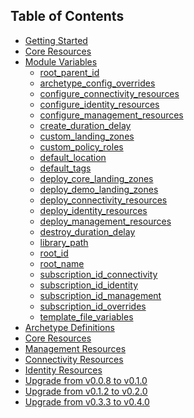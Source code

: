 ## Table of Contents

- [Getting Started][wiki_getting_started]
- [Core Resources][wiki_module_variables]
- [Module Variables][wiki_module_variables]
  - [root_parent_id][wiki_module_variables_root_parent_id]
  - [archetype_config_overrides][wiki_module_variables_archetype_config_overrides]
  - [configure_connectivity_resources][wiki_module_variables_configure_connectivity_resources]
  - [configure_identity_resources][wiki_module_variables_configure_identity_resources]
  - [configure_management_resources][wiki_module_variables_configure_management_resources]
  - [create_duration_delay][wiki_module_variables_create_duration_delay]
  - [custom_landing_zones][wiki_module_variables_custom_landing_zones]
  - [custom_policy_roles][wiki_module_variables_custom_policy_roles]
  - [default_location][wiki_module_variables_default_location]
  - [default_tags][wiki_module_variables_default_tags]
  - [deploy_core_landing_zones][wiki_module_variables_deploy_core_landing_zones]
  - [deploy_demo_landing_zones][wiki_module_variables_deploy_demo_landing_zones]
  - [deploy_connectivity_resources][wiki_module_variables_deploy_connectivity_resources]
  - [deploy_identity_resources][wiki_module_variables_deploy_identity_resources]
  - [deploy_management_resources][wiki_module_variables_deploy_management_resources]
  - [destroy_duration_delay][wiki_module_variables_template_file_variables]
  - [library_path][wiki_module_variables_library_path]
  - [root_id][wiki_module_variables_root_id]
  - [root_name][wiki_module_variables_root_name]
  - [subscription_id_connectivity][wiki_module_variables_subscription_id_connectivity]
  - [subscription_id_identity][wiki_module_variables_subscription_id_identity]
  - [subscription_id_management][wiki_module_variables_subscription_id_management]
  - [subscription_id_overrides][wiki_module_variables_subscription_id_overrides]
  - [template_file_variables][wiki_module_variables_template_file_variables]
- [Archetype Definitions][wiki_archetype_definitions]
- [Core Resources][wiki_core_resources]
- [Management Resources][wiki_management_resources]
- [Connectivity Resources][wiki_connectivity_resources]
- [Identity Resources][wiki_identity_resources]
- [Upgrade from v0.0.8 to v0.1.0][wiki_upgrade_from_v0_0_8_to_v0_1_0]
- [Upgrade from v0.1.2 to v0.2.0][wiki_upgrade_from_v0_1_2_to_v0_2_0]
- [Upgrade from v0.3.3 to v0.4.0][wiki_upgrade_from_v0_3_3_to_v0_4_0]

 [//]: # (************************)
 [//]: # (INSERT LINK LABELS BELOW)
 [//]: # (************************)

[wiki_getting_started]:               ./%5BUser-Guide%5D-Getting-Started "Getting Started"
[wiki_module_variables]:              ./%5BUser-Guide%5D-Module-Variables "Module Variables"
[wiki_archetype_definitions]:         ./%5BUser-Guide%5D-Archetype-Definitions "Archetype Definitions"
[wiki_core_resources]:                ./%5BUser-Guide%5D-Core-Resources "Wiki - Core Resources"
[wiki_management_resources]:          ./%5BUser-Guide%5D-Management-Resources "Wiki - Management Resources"
[wiki_connectivity_resources]:        ./%5BUser-Guide%5D-Connectivity-Resources "Wiki - Connectivity Resources"
[wiki_identity_resources]:            ./%5BUser-Guide%5D-Identity-Resources "Wiki - Identity Resources"
[wiki_upgrade_from_v0_0_8_to_v0_1_0]: ./%5BUser-Guide%5D-Upgrade-from-v0.0.8-to-v0.1.0.md "Upgrade from v0.0.8 to v0.1.0"
[wiki_upgrade_from_v0_1_2_to_v0_2_0]: ./%5BUser-Guide%5D-Upgrade-from-v0.1.2-to-v0.2.0.md "Upgrade from v0.1.2 to v0.2.0"
[wiki_upgrade_from_v0_3_3_to_v0_4_0]: ./%5BUser-Guide%5D-Upgrade-from-v0.3.3-to-v0.4.0.md "Upgrade from v0.3.3 to v0.4.0"

[wiki_module_variables_root_parent_id]:                   ./%5BVariables%5D-root_parent_id "Instructions for how to use the root_parent_id variable."
[wiki_module_variables_archetype_config_overrides]:       ./%5BVariables%5D-archetype_config_overrides "Instructions for how to use the archetype_config_overrides variable."
[wiki_module_variables_configure_connectivity_resources]: ./%5BVariables%5D-configure_connectivity_resources "Instructions for how to use the configure_connectivity_resources variable."
[wiki_module_variables_configure_identity_resources]:     ./%5BVariables%5D-configure_identity_resources "Instructions for how to use the configure_identity_resources variable."
[wiki_module_variables_configure_management_resources]:   ./%5BVariables%5D-configure_management_resources "Instructions for how to use the configure_management_resources variable."
[wiki_module_variables_create_duration_delay]:            ./%5BVariables%5D-create_duration_delay "Instructions for how to use the create_duration_delay variable."
[wiki_module_variables_custom_landing_zones]:             ./%5BVariables%5D-custom_landing_zones "Instructions for how to use the custom_landing_zones variable."
[wiki_module_variables_custom_policy_roles]:              ./%5BVariables%5D-custom_policy_roles "Instructions for how to use the custom_policy_roles variable."
[wiki_module_variables_default_location]:                 ./%5BVariables%5D-default_location "Instructions for how to use the default_location variable."
[wiki_module_variables_default_tags]:                     ./%5BVariables%5D-default_tags "Instructions for how to use the default_tags variable."
[wiki_module_variables_deploy_core_landing_zones]:        ./%5BVariables%5D-deploy_core_landing_zones "Instructions for how to use the deploy_core_landing_zones variable."
[wiki_module_variables_deploy_demo_landing_zones]:        ./%5BVariables%5D-deploy_demo_landing_zones "Instructions for how to use the deploy_demo_landing_zones variable."
[wiki_module_variables_deploy_connectivity_resources]:    ./%5BVariables%5D-deploy_connectivity_resources "Instructions for how to use the deploy_connectivity_resources variable."
[wiki_module_variables_deploy_identity_resources]:        ./%5BVariables%5D-deploy_identity_resources "Instructions for how to use the deploy_identity_resources variable."
[wiki_module_variables_deploy_management_resources]:      ./%5BVariables%5D-deploy_management_resources "Instructions for how to use the deploy_management_resources variable."
[wiki_module_variables_destroy_duration_delay]:           ./%5BVariables%5D-destroy_duration_delay "Instructions for how to use the destroy_duration_delay variable."
[wiki_module_variables_library_path]:                     ./%5BVariables%5D-library_path "Instructions for how to use the library_path variable."
[wiki_module_variables_root_id]:                          ./%5BVariables%5D-root_id "Instructions for how to use the root_id variable."
[wiki_module_variables_root_name]:                        ./%5BVariables%5D-root_name "Instructions for how to use the root_name variable."
[wiki_module_variables_subscription_id_connectivity]:     ./%5BVariables%5D-subscription_id_connectivity "Instructions for how to use the subscription_id_connectivity variable."
[wiki_module_variables_subscription_id_identity]:         ./%5BVariables%5D-subscription_id_identity "Instructions for how to use the subscription_id_identity variable."
[wiki_module_variables_subscription_id_management]:       ./%5BVariables%5D-subscription_id_management "Instructions for how to use the subscription_id_management variable."
[wiki_module_variables_subscription_id_overrides]:        ./%5BVariables%5D-subscription_id_overrides "Instructions for how to use the subscription_id_overrides variable."
[wiki_module_variables_template_file_variables]:          ./%5BVariables%5D-template_file_variables "Instructions for how to use the template_file_variables variable."
